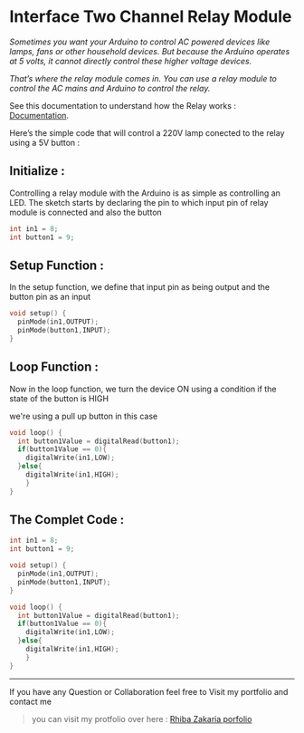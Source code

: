 # **Interface Two Channel Relay Module**

*Sometimes you want your Arduino to control AC powered devices like lamps, fans or other household devices. But because the Arduino operates at 5 volts, it cannot directly control these higher voltage devices.*

*That’s where the relay module comes in. You can use a relay module to control the AC mains and Arduino to control the relay.*

See this documentation to understand how the Relay works : [Documentation](https://lastminuteengineers.com/two-channel-relay-module-arduino-tutorial/).


Here’s the simple code that will control a 220V lamp conected to the relay using a 5V button : 

## **Initialize :**

Controlling a relay module with the Arduino is as simple as controlling an LED. The sketch starts by declaring the pin to which input pin of relay module is connected and also the button

```C++
int in1 = 8;
int button1 = 9;
```

## **Setup Function :**

In the setup function, we define that input pin as being output and the button pin as an input

```C++
void setup() {
  pinMode(in1,OUTPUT);
  pinMode(button1,INPUT);
}
```

## **Loop Function :**

Now in the loop function, we turn the device ON using a condition if the state of the button is HIGH 

we're using a pull up button in this case

```C++
void loop() {
  int button1Value = digitalRead(button1);  
  if(button1Value == 0){
    digitalWrite(in1,LOW);
  }else{
    digitalWrite(in1,HIGH);
    }
}
```

## The Complet Code : 

```C++
int in1 = 8; 
int button1 = 9; 

void setup() {
  pinMode(in1,OUTPUT);
  pinMode(button1,INPUT);
}

void loop() {
  int button1Value = digitalRead(button1);
  if(button1Value == 0){
    digitalWrite(in1,LOW);
  }else{
    digitalWrite(in1,HIGH);
    }
}
```

___

If you have any Question or Collaboration feel free to Visit my portfolio and contact me 

> you can visit my protfolio over here :
[Rhiba Zakaria porfolio](https://zak-rhiba.codes)